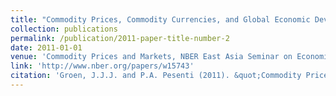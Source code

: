 ```yaml
---
title: "Commodity Prices, Commodity Currencies, and Global Economic Developments"
collection: publications
permalink: /publication/2011-paper-title-number-2
date: 2011-01-01
venue: 'Commodity Prices and Markets, NBER East Asia Seminar on Economics'
link: 'http://www.nber.org/papers/w15743'
citation: 'Groen, J.J.J. and P.A. Pesenti (2011). &quot;Commodity Prices, Commodity Currencies, and Global Economic Developments&quot; <i>Commodity Prices and Markets</i>. NBER East Asian Seminar on Economics 55, pp. 15-42, Chicago: University of Chicago Press.'
---
```

